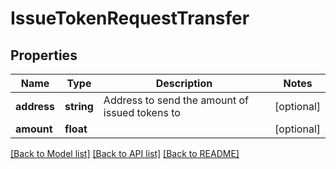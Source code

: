 # IssueTokenRequestTransfer

## Properties
Name | Type | Description | Notes
------------ | ------------- | ------------- | -------------
**address** | **string** | Address to send the amount of issued tokens to | [optional] 
**amount** | **float** |  | [optional] 

[[Back to Model list]](../README.md#documentation-for-models) [[Back to API list]](../README.md#documentation-for-api-endpoints) [[Back to README]](../README.md)


